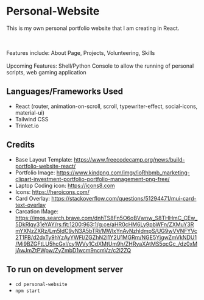 # Personal-Website
This is my own personal portfolio website that I am creating in React. 

<br><br>Features include: About Page, Projects, Volunteering, Skills
<br><br>Upcoming Features: Shell/Python Console to allow the running of personal scripts, web gaming application

## Languages/Frameworks Used
- React (router, animation-on-scroll, scroll, typewriter-effect, social-icons, material-ui)
- Tailwind CSS
- Trinket.io

## Credits
- Base Layout Template: https://www.freecodecamp.org/news/build-portfolio-website-react/
- Portfolio Image: https://www.kindpng.com/imgv/ioRhbmb_marketing-clipart-investment-portfolio-portfolio-management-png-free/
- Laptop Coding icon: https://icons8.com
- Icons: https://heroicons.com/
- Card Overlay: https://stackoverflow.com/questions/51294471/mui-card-text-overlay
- Carcation IMage: https://imgs.search.brave.com/dnhTS8Fn5O6oBVwnw_S8THHmC_CEw_5DkRlqy31eYAY/rs:fit:1200:963:1/g:ce/aHR0cHM6Ly9pbWFn/ZXMuY3RmYXNzZXRz/Lm5ldC9yN3A5bTRi/MWlxYnAvNzhldmpS/UG9wVVNFYVc2T1FB/d2dxTy9hYzAyYWFl/ZGZhN2I1Y2U1MGRm/NGE5YjgwZmVkNDU1/Mi9BZGFtLU5hcGxl/cy1WVy1CdXMtUm9h/ZHRyaXAtMS5qcGc_/dz0xMjAwJmZtPWpw/ZyZmbD1wcm9ncmVz/c2l2ZQ

## To run on development server
- `cd personal-website`
- `npm start`
